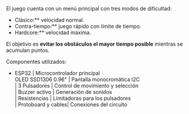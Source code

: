 El juego cuenta con un menú principal con tres modos de dificultad:
- Clásico:** velocidad normal.  
- Contra-tiempo:** juego rápido con límite de tiempo.  
- Hardcore:** velocidad máxima.  

El objetivo es **evitar los obstáculos el mayor tiempo posible** mientras se acumulan puntos.

Componentes utilizados:

 * ESP32             | Microcontrolador principal             
  OLED SSD1306 0.96" | Pantalla monocromática I2C                 
| 3 Pulsadores       | Control de movimiento y selección           
| Buzzer activo      | Generación de sonidos                       
| Resistencias       | Limitadoras para los pulsadores             
| Protoboard y cables| Conexiones del circuito
